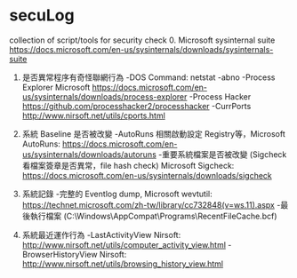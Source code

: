 # secuLog
collection of script/tools for security check 
0. Microsoft sysinternal suite
https://docs.microsoft.com/en-us/sysinternals/downloads/sysinternals-suite

1. 是否異常程序有奇怪聯網行為
	-DOS Command: netstat -abno
	-Process Explorer Microsoft https://docs.microsoft.com/en-us/sysinternals/downloads/process-explorer
	-Process Hacker https://github.com/processhacker2/processhacker
	-CurrPorts http://www.nirsoft.net/utils/cports.html

2. 系統 Baseline 是否被改變
	-AutoRuns 相關啟動設定 Registry等，Microsoft AutoRuns: https://docs.microsoft.com/en-us/sysinternals/downloads/autoruns
	-重要系統檔案是否被改變 (Sigcheck 看檔案簽章是否異常，file hash check) Microsoft Sigcheck: https://docs.microsoft.com/en-us/sysinternals/downloads/sigcheck

3. 系統記錄
	-完整的 Eventlog dump, Microsoft wevtutil: https://technet.microsoft.com/zh-tw/library/cc732848(v=ws.11).aspx
	-最後執行檔案 (C:\Windows\AppCompat\Programs\RecentFileCache.bcf)
	
4. 系統最近運作行為
	-LastActivityView Nirsoft: http://www.nirsoft.net/utils/computer_activity_view.html
	-BrowserHistoryView Nirsoft: http://www.nirsoft.net/utils/browsing_history_view.html

